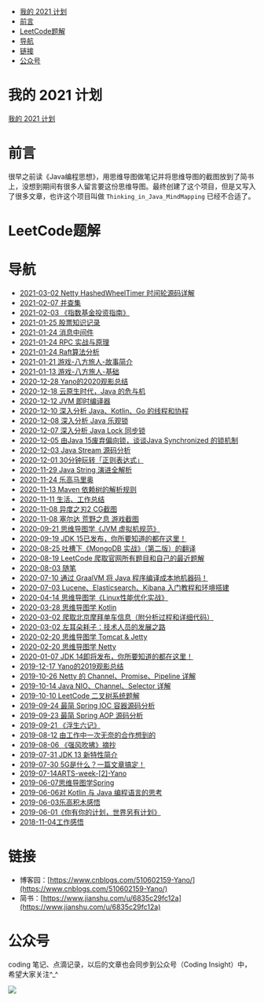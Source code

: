 <!-- TOC -->

- [我的 2021 计划](#我的-2021-计划)
- [前言](#前言)
- [LeetCode题解](#leetcode题解)
- [导航](#导航)
- [链接](#链接)
- [公众号](#公众号)

<!-- /TOC -->

# 我的 2021 计划

[我的 2021 计划](https://www.notion.so/YANO-SPACE-2021-ff42bde7acd1467eb3ae63dc0d4a9f8c)

# 前言

很早之前读《Java编程思想》，用思维导图做笔记并将思维导图的截图放到了简书上，没想到期间有很多人留言要这份思维导图。最终创建了这个项目，但是又写入了很多文章，也许这个项目叫做 `Thinking_in_Java_MindMapping` 已经不合适了。

# LeetCode题解



# 导航

- [2021-03-02 Netty HashedWheelTimer 时间轮源码详解](https://github.com/LjyYano/Thinking_in_Java_MindMapping/blob/master/2021-03-02%20Netty%20HashedWheelTimer%20时间轮源码详解.md)
- [2021-02-07 并查集](https://github.com/LjyYano/Thinking_in_Java_MindMapping/blob/master/2021-02-07%20并查集.md)
- [2021-02-03 《指数基金投资指南》](https://github.com/LjyYano/Thinking_in_Java_MindMapping/blob/master/2021-02-03%20《指数基金投资指南》.md)
- [2021-01-25 股票知识记录](https://github.com/LjyYano/Thinking_in_Java_MindMapping/blob/master/2021-01-25%20股票知识记录.md)
- [2021-01-24 消息中间件](https://github.com/LjyYano/Thinking_in_Java_MindMapping/blob/master/2021-01-24%20消息中间件.md)
- [2021-01-24 RPC 实战与原理](https://github.com/LjyYano/Thinking_in_Java_MindMapping/blob/master/2021-01-24%20RPC%20实战与原理.md)
- [2021-01-24 Raft算法分析](https://github.com/LjyYano/Thinking_in_Java_MindMapping/blob/master/2021-01-24%20Raft算法分析.md)
- [2021-01-21 游戏-八方旅人-故事简介](https://github.com/LjyYano/Thinking_in_Java_MindMapping/blob/master/2021-01-21%20游戏-八方旅人-故事简介.md)
- [2021-01-13 游戏-八方旅人-基础](https://github.com/LjyYano/Thinking_in_Java_MindMapping/blob/master/2021-01-13%20游戏-八方旅人-基础.md)
- [2020-12-28 Yano的2020观影总结](https://github.com/LjyYano/Thinking_in_Java_MindMapping/blob/master/2020-12-28%20Yano的2020观影总结.md)
- [2020-12-18 云原生时代，Java 的危与机](https://github.com/LjyYano/Thinking_in_Java_MindMapping/blob/master/2020-12-18%20云原生时代，Java%20的危与机.md)
- [2020-12-12 JVM 即时编译器](https://github.com/LjyYano/Thinking_in_Java_MindMapping/blob/master/2020-12-12%20JVM%20即时编译器.md)
- [2020-12-10 深入分析 Java、Kotlin、Go 的线程和协程](https://github.com/LjyYano/Thinking_in_Java_MindMapping/blob/master/2020-12-10%20深入分析%20Java、Kotlin、Go%20的线程和协程.md)
- [2020-12-08 深入分析 Java 乐观锁](https://github.com/LjyYano/Thinking_in_Java_MindMapping/blob/master/2020-12-08%20深入分析%20Java%20乐观锁.md)
- [2020-12-07 深入分析 Java Lock 同步锁](https://github.com/LjyYano/Thinking_in_Java_MindMapping/blob/master/2020-12-07%20深入分析%20Java%20Lock%20同步锁.md)
- [2020-12-05 由Java 15废弃偏向锁，谈谈Java Synchronized 的锁机制](https://github.com/LjyYano/Thinking_in_Java_MindMapping/blob/master/2020-12-05%20由Java%2015废弃偏向锁，谈谈Java%20Synchronized%20的锁机制.md)
- [2020-12-03 Java Stream 源码分析](https://github.com/LjyYano/Thinking_in_Java_MindMapping/blob/master/2020-12-03%20Java%20Stream%20源码分析.md)
- [2020-12-01 30分钟玩转「正则表达式」](https://github.com/LjyYano/Thinking_in_Java_MindMapping/blob/master/2020-12-01%2030分钟玩转「正则表达式」.md)
- [2020-11-29 Java String 演进全解析](https://github.com/LjyYano/Thinking_in_Java_MindMapping/blob/master/2020-11-29%20Java%20String%20演进全解析.md)
- [2020-11-24 乐高马里奥](https://github.com/LjyYano/Thinking_in_Java_MindMapping/blob/master/2020-11-24%20乐高马里奥.md)
- [2020-11-13 Maven 依赖树的解析规则](https://github.com/LjyYano/Thinking_in_Java_MindMapping/blob/master/2020-11-13%20Maven%20依赖树的解析规则.md)
- [2020-11-11 生活、工作总结](https://github.com/LjyYano/Thinking_in_Java_MindMapping/blob/master/2020-11-11%20生活、工作总结.md)
- [2020-11-08 异度之刃2 CG截图](https://github.com/LjyYano/Thinking_in_Java_MindMapping/blob/master/2020-11-08%20异度之刃2%20CG截图.md)
- [2020-11-08 塞尔达 荒野之息 游戏截图](https://github.com/LjyYano/Thinking_in_Java_MindMapping/blob/master/2020-11-08%20塞尔达%20荒野之息%20游戏截图.md)
- [2020-09-21 思维导图学《JVM 虚拟机规范》](https://github.com/LjyYano/Thinking_in_Java_MindMapping/blob/master/2020-09-21%20思维导图学《JVM%20虚拟机规范》.md)
- [2020-09-19 JDK 15已发布，你所要知道的都在这里！](https://github.com/LjyYano/Thinking_in_Java_MindMapping/blob/master/2020-09-19%20JDK%2015已发布，你所要知道的都在这里！.md)
- [2020-08-25 吐槽下《MongoDB 实战》（第二版）的翻译](https://github.com/LjyYano/Thinking_in_Java_MindMapping/blob/master/2020-08-25%20吐槽下《MongoDB%20实战》（第二版）的翻译.md)
- [2020-08-19 LeetCode 爬取官网所有题目和自己的最近题解](https://github.com/LjyYano/Thinking_in_Java_MindMapping/blob/master/2020-08-19%20LeetCode%20爬取官网所有题目和自己的最近题解.md)
- [2020-08-03 随笔](https://github.com/LjyYano/Thinking_in_Java_MindMapping/blob/master/2020-08-03%20随笔.md)
- [2020-07-10 通过 GraalVM 将 Java 程序编译成本地机器码！](https://github.com/LjyYano/Thinking_in_Java_MindMapping/blob/master/2020-07-10%20通过%20GraalVM%20将%20Java%20程序编译成本地机器码！.md)
- [2020-07-03 Lucene、Elasticsearch、Kibana 入门教程和环境搭建](https://github.com/LjyYano/Thinking_in_Java_MindMapping/blob/master/2020-07-03%20Lucene、Elasticsearch、Kibana%20入门教程和环境搭建.md)
- [2020-04-14 思维导图学《Linux性能优化实战》](https://github.com/LjyYano/Thinking_in_Java_MindMapping/blob/master/2020-04-14%20思维导图学《Linux性能优化实战》.md)
- [2020-03-28 思维导图学 Kotlin](https://github.com/LjyYano/Thinking_in_Java_MindMapping/blob/master/2020-03-28%20思维导图学%20Kotlin.md)
- [2020-03-02 爬取北京摩拜单车信息（附分析过程和详细代码）](https://github.com/LjyYano/Thinking_in_Java_MindMapping/blob/master/2020-03-02%20爬取北京摩拜单车信息（附分析过程和详细代码）.md)
- [2020-03-02 左耳朵耗子：技术人员的发展之路](https://github.com/LjyYano/Thinking_in_Java_MindMapping/blob/master/2020-03-02%20左耳朵耗子：技术人员的发展之路.md)
- [2020-02-20 思维导图学 Tomcat & Jetty](https://github.com/LjyYano/Thinking_in_Java_MindMapping/blob/master/2020-02-20%20思维导图学%20Tomcat%20&%20Jetty.md)
- [2020-02-20 思维导图学 Netty](https://github.com/LjyYano/Thinking_in_Java_MindMapping/blob/master/2020-02-20%20思维导图学%20Netty.md)
- [2020-01-07 JDK 14即将发布，你所要知道的都在这里！](https://github.com/LjyYano/Thinking_in_Java_MindMapping/blob/master/2020-01-07%20JDK%2014即将发布，你所要知道的都在这里！.md)
- [2019-12-17 Yano的2019观影总结](https://github.com/LjyYano/Thinking_in_Java_MindMapping/blob/master/2019-12-17%20Yano的2019观影总结.md)
- [2019-10-26 Netty 的 Channel、Promise、Pipeline 详解](https://github.com/LjyYano/Thinking_in_Java_MindMapping/blob/master/2019-10-26%20Netty%20的%20Channel、Promise、Pipeline%20详解.md)
- [2019-10-14 Java NIO、Channel、Selector 详解](https://github.com/LjyYano/Thinking_in_Java_MindMapping/blob/master/2019-10-14%20Java%20NIO、Channel、Selector%20详解.md)
- [2019-10-10 LeetCode 二叉树系统题解](https://github.com/LjyYano/Thinking_in_Java_MindMapping/blob/master/2019-10-10%20LeetCode%20二叉树系统题解.md)
- [2019-09-24 最简 Spring IOC 容器源码分析](https://github.com/LjyYano/Thinking_in_Java_MindMapping/blob/master/2019-09-24%20最简%20Spring%20IOC%20容器源码分析.md)
- [2019-09-23 最简 Spring AOP 源码分析](https://github.com/LjyYano/Thinking_in_Java_MindMapping/blob/master/2019-09-23%20最简%20Spring%20AOP%20源码分析.md)
- [2019-09-21 《浮生六记》](https://github.com/LjyYano/Thinking_in_Java_MindMapping/blob/master/2019-09-21%20《浮生六记》.md)
- [2019-08-12 由工作中一次无奈的合作想到的](https://github.com/LjyYano/Thinking_in_Java_MindMapping/blob/master/2019-08-12%20由工作中一次无奈的合作想到的.md)
- [2019-08-06 《强风吹拂》摘抄](https://github.com/LjyYano/Thinking_in_Java_MindMapping/blob/master/2019-08-06%20《强风吹拂》摘抄.md)
- [2019-07-31 JDK 13 新特性简介](https://github.com/LjyYano/Thinking_in_Java_MindMapping/blob/master/2019-07-31%20JDK%2013%20新特性简介.md)
- [2019-07-30 5G是什么？一篇文章搞定！](https://github.com/LjyYano/Thinking_in_Java_MindMapping/blob/master/2019-07-30%205G是什么？一篇文章搞定！.md)
- [2019-07-14ARTS-week-[2]-Yano](https://github.com/LjyYano/Thinking_in_Java_MindMapping/blob/master/2019-07-14ARTS-week-[2]-Yano.md)
- [2019-06-07思维导图学Spring](https://github.com/LjyYano/Thinking_in_Java_MindMapping/blob/master/2019-06-07思维导图学Spring.md)
- [2019-06-06对 Kotlin 与 Java 编程语言的思考](https://github.com/LjyYano/Thinking_in_Java_MindMapping/blob/master/2019-06-06对%20Kotlin%20与%20Java%20编程语言的思考.md)
- [2019-06-03乐高积木感悟](https://github.com/LjyYano/Thinking_in_Java_MindMapping/blob/master/2019-06-03乐高积木感悟.md)
- [2019-06-01《你有你的计划，世界另有计划》](https://github.com/LjyYano/Thinking_in_Java_MindMapping/blob/master/2019-06-01《你有你的计划，世界另有计划》.md)
- [2018-11-04工作感悟](https://github.com/LjyYano/Thinking_in_Java_MindMapping/blob/master/2018-11-04工作感悟.md)


# 链接

- 博客园：[https://www.cnblogs.com/510602159-Yano/](https://www.cnblogs.com/510602159-Yano/)
- 简书：[https://www.jianshu.com/u/6835c29fc12a](https://www.jianshu.com/u/6835c29fc12a)

# 公众号

coding 笔记、点滴记录，以后的文章也会同步到公众号（Coding Insight）中，希望大家关注^_^

![](http://yano.oss-cn-beijing.aliyuncs.com/2019-07-29-qrcode_for_gh_a26ce4572791_258.jpg)